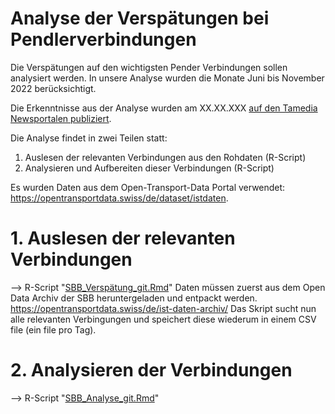 # Analyse der Verspätungen bei Pendlerverbindungen
Die Verspätungen auf den wichtigsten Pender Verbindungen sollen analysiert werden. In unsere Analyse wurden die Monate Juni bis November 2022 berücksichtigt.

Die Erkenntnisse aus der Analyse wurden am XX.XX.XXX [auf den Tamedia Newsportalen publiziert](https://www.tagesanzeiger.ch "Artikel Tamedia").

Die Analyse findet in zwei Teilen statt:

1. Auslesen der relevanten Verbindungen aus den Rohdaten (R-Script)
2. Analysieren und Aufbereiten dieser Verbindungen (R-Script)

Es wurden Daten aus dem Open-Transport-Data Portal verwendet: https://opentransportdata.swiss/de/dataset/istdaten.

# 1. Auslesen der relevanten Verbindungen
--> R-Script "[SBB_Verspätung_git.Rmd](SBB_Versp%C3%A4tung_git.Rmd)"
Daten müssen zuerst aus dem Open Data Archiv der SBB heruntergeladen und entpackt werden. 
https://opentransportdata.swiss/de/ist-daten-archiv/
Das Skript sucht nun alle relevanten Verbingungen und speichert diese wiederum in einem CSV file (ein file pro Tag).


# 2. Analysieren der Verbindungen
--> R-Script "[SBB_Analyse_git.Rmd](SBB_Analyse_git.Rmd)"
